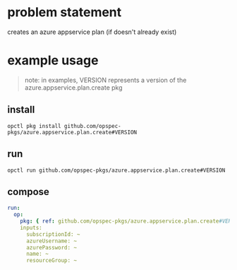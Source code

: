 # problem statement
creates an azure appservice plan (if doesn't already exist)

# example usage

> note: in examples, VERSION represents a version of the azure.appservice.plan.create pkg

## install

```shell
opctl pkg install github.com/opspec-pkgs/azure.appservice.plan.create#VERSION
```

## run

```
opctl run github.com/opspec-pkgs/azure.appservice.plan.create#VERSION
```

## compose

```yaml
run:
  op:
    pkg: { ref: github.com/opspec-pkgs/azure.appservice.plan.create#VERSION }
    inputs: 
      subscriptionId: ~
      azureUsername: ~
      azurePassword: ~
      name: ~
      resourceGroup: ~
```
